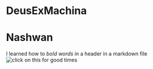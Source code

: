 # DeusExMachina
# Nashwan 
I learned how to _bold words_ in a header in a markdown file
![click on this for good times](https://i.natgeofe.com/n/548467d8-c5f1-4551-9f58-6817a8d2c45e/NationalGeographic_2572187_square.jpg)
